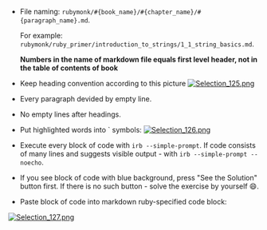 - File naming: `rubymonk/#{book_name}/#{chapter_name}/#{paragraph_name}.md`.

  For example: `rubymonk/ruby_primer/introduction_to_strings/1_1_string_basics.md`.
  
  **Numbers in the name of markdown file equals first level header, not in the table of contents of book**
- Keep heading convention according to this picture [![Selection_125.png](https://s11.postimg.org/3qxawadzn/Selection_125.png)](https://postimg.org/image/pdcbdbcjz/)
- Every paragraph devided by empty line.
- No empty lines after headings.
- Put highlighted words into ` symbols: [![Selection_126.png](https://s11.postimg.org/nnb8z024j/Selection_126.png)](https://postimg.org/image/b8ogyoam7/)
- Execute every block of code with `irb --simple-prompt`. If code consists of many lines and suggests visible output - with `irb --simple-prompt --noecho`.
- If you see block of code with blue background, press "See the Solution" button first. If there is no such button - solve the exercise by yourself :smile:.
- Paste block of code into markdown ruby-specified code block: 

[![Selection_127.png](https://s17.postimg.org/vxosoj5vz/Selection_127.png)](https://postimg.org/image/m0drvgya3/)
